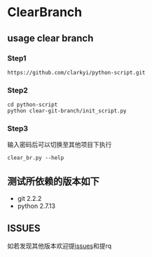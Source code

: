 # ClearBranch

## usage clear branch

### Step1
```
https://github.com/clarkyi/python-script.git 
```
### Step2
```
cd python-script
python clear-git-branch/init_script.py
```
### Step3
输入密码后可以切换至其他项目下执行
```
clear_br.py --help
```

## 测试所依赖的版本如下
+ git  2.2.2
+ python 2.7.13


## ISSUES
如若发现其他版本欢迎提[issues](https://github.com/clarkyi/python-script/issues)和提rq

